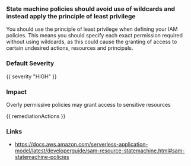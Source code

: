 
### State machine policies should avoid use of wildcards and instead apply the principle of least privilege

You should use the principle of least privilege when defining your IAM policies. This means you should specify each exact permission required without using wildcards, as this could cause the granting of access to certain undesired actions, resources and principals.

### Default Severity
{{ severity "HIGH" }}

### Impact
Overly permissive policies may grant access to sensitive resources

<!-- DO NOT CHANGE -->
{{ remediationActions }}

### Links
- https://docs.aws.amazon.com/serverless-application-model/latest/developerguide/sam-resource-statemachine.html#sam-statemachine-policies
        